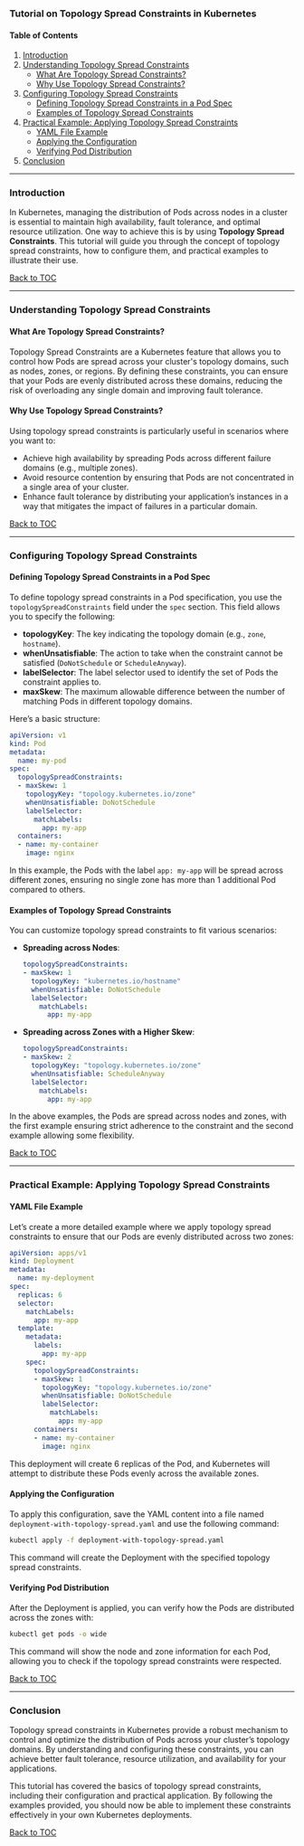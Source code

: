 ### Tutorial on Topology Spread Constraints in Kubernetes

#### Table of Contents

1. [Introduction](#introduction)
2. [Understanding Topology Spread Constraints](#understanding-topology-spread-constraints)
   - [What Are Topology Spread Constraints?](#what-are-topology-spread-constraints)
   - [Why Use Topology Spread Constraints?](#why-use-topology-spread-constraints)
3. [Configuring Topology Spread Constraints](#configuring-topology-spread-constraints)
   - [Defining Topology Spread Constraints in a Pod Spec](#defining-topology-spread-constraints-in-a-pod-spec)
   - [Examples of Topology Spread Constraints](#examples-of-topology-spread-constraints)
4. [Practical Example: Applying Topology Spread Constraints](#practical-example-applying-topology-spread-constraints)
   - [YAML File Example](#yaml-file-example)
   - [Applying the Configuration](#applying-the-configuration)
   - [Verifying Pod Distribution](#verifying-pod-distribution)
5. [Conclusion](#conclusion)

---

### Introduction

In Kubernetes, managing the distribution of Pods across nodes in a cluster is essential to maintain high availability, fault tolerance, and optimal resource utilization. One way to achieve this is by using **Topology Spread Constraints**. This tutorial will guide you through the concept of topology spread constraints, how to configure them, and practical examples to illustrate their use.

[Back to TOC](#table-of-contents)

---

### Understanding Topology Spread Constraints

#### What Are Topology Spread Constraints?

Topology Spread Constraints are a Kubernetes feature that allows you to control how Pods are spread across your cluster's topology domains, such as nodes, zones, or regions. By defining these constraints, you can ensure that your Pods are evenly distributed across these domains, reducing the risk of overloading any single domain and improving fault tolerance.

#### Why Use Topology Spread Constraints?

Using topology spread constraints is particularly useful in scenarios where you want to:
- Achieve high availability by spreading Pods across different failure domains (e.g., multiple zones).
- Avoid resource contention by ensuring that Pods are not concentrated in a single area of your cluster.
- Enhance fault tolerance by distributing your application’s instances in a way that mitigates the impact of failures in a particular domain.

[Back to TOC](#table-of-contents)

---

### Configuring Topology Spread Constraints

#### Defining Topology Spread Constraints in a Pod Spec

To define topology spread constraints in a Pod specification, you use the `topologySpreadConstraints` field under the `spec` section. This field allows you to specify the following:

- **topologyKey**: The key indicating the topology domain (e.g., `zone`, `hostname`).
- **whenUnsatisfiable**: The action to take when the constraint cannot be satisfied (`DoNotSchedule` or `ScheduleAnyway`).
- **labelSelector**: The label selector used to identify the set of Pods the constraint applies to.
- **maxSkew**: The maximum allowable difference between the number of matching Pods in different topology domains.

Here’s a basic structure:

```yaml
apiVersion: v1
kind: Pod
metadata:
  name: my-pod
spec:
  topologySpreadConstraints:
  - maxSkew: 1
    topologyKey: "topology.kubernetes.io/zone"
    whenUnsatisfiable: DoNotSchedule
    labelSelector:
      matchLabels:
        app: my-app
  containers:
  - name: my-container
    image: nginx
```

In this example, the Pods with the label `app: my-app` will be spread across different zones, ensuring no single zone has more than 1 additional Pod compared to others.

#### Examples of Topology Spread Constraints

You can customize topology spread constraints to fit various scenarios:

- **Spreading across Nodes**:

  ```yaml
  topologySpreadConstraints:
  - maxSkew: 1
    topologyKey: "kubernetes.io/hostname"
    whenUnsatisfiable: DoNotSchedule
    labelSelector:
      matchLabels:
        app: my-app
  ```

- **Spreading across Zones with a Higher Skew**:

  ```yaml
  topologySpreadConstraints:
  - maxSkew: 2
    topologyKey: "topology.kubernetes.io/zone"
    whenUnsatisfiable: ScheduleAnyway
    labelSelector:
      matchLabels:
        app: my-app
  ```

In the above examples, the Pods are spread across nodes and zones, with the first example ensuring strict adherence to the constraint and the second example allowing some flexibility.

[Back to TOC](#table-of-contents)

---

### Practical Example: Applying Topology Spread Constraints

#### YAML File Example

Let’s create a more detailed example where we apply topology spread constraints to ensure that our Pods are evenly distributed across two zones:

```yaml
apiVersion: apps/v1
kind: Deployment
metadata:
  name: my-deployment
spec:
  replicas: 6
  selector:
    matchLabels:
      app: my-app
  template:
    metadata:
      labels:
        app: my-app
    spec:
      topologySpreadConstraints:
      - maxSkew: 1
        topologyKey: "topology.kubernetes.io/zone"
        whenUnsatisfiable: DoNotSchedule
        labelSelector:
          matchLabels:
            app: my-app
      containers:
      - name: my-container
        image: nginx
```

This deployment will create 6 replicas of the Pod, and Kubernetes will attempt to distribute these Pods evenly across the available zones.

#### Applying the Configuration

To apply this configuration, save the YAML content into a file named `deployment-with-topology-spread.yaml` and use the following command:

```bash
kubectl apply -f deployment-with-topology-spread.yaml
```

This command will create the Deployment with the specified topology spread constraints.

#### Verifying Pod Distribution

After the Deployment is applied, you can verify how the Pods are distributed across the zones with:

```bash
kubectl get pods -o wide
```

This command will show the node and zone information for each Pod, allowing you to check if the topology spread constraints were respected.

[Back to TOC](#table-of-contents)

---

### Conclusion

Topology spread constraints in Kubernetes provide a robust mechanism to control and optimize the distribution of Pods across your cluster’s topology domains. By understanding and configuring these constraints, you can achieve better fault tolerance, resource utilization, and availability for your applications.

This tutorial has covered the basics of topology spread constraints, including their configuration and practical application. By following the examples provided, you should now be able to implement these constraints effectively in your own Kubernetes deployments.

[Back to TOC](#table-of-contents)
